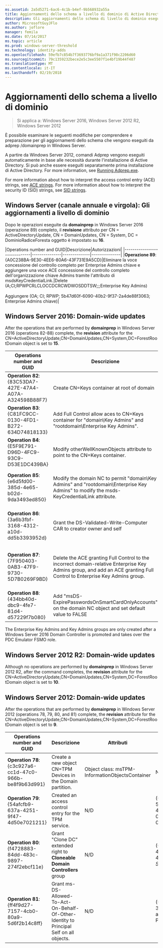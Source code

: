 ```yaml
---
ms.assetid: 2a5d5271-6ac6-4c1b-b4ef-9b568932a55a
title: Aggiornamenti dello schema a livello di dominio di Active Directory
description: Gli aggiornamenti dello schema di livello di dominio eseguiti da adprep /domainprep l'innalzamento di livello un Controller di dominio
author: MicrosoftGuyJFlo
ms.author: joflore
manager: femila
ms.date: 07/14/2017
ms.topic: article
ms.prod: windows-server-threshold
ms.technology: identity-adds
ms.openlocfilehash: 59efb7c854b7f3693776bf9a1a371f98c2206d60
ms.sourcegitcommit: 79c1359232bece2e5c3ee5507f1e4bf19b44f487
ms.translationtype: MT
ms.contentlocale: it-IT
ms.lasthandoff: 02/19/2018
---
```

# <a name="domain-wide-schema-updates"></a>Aggiornamenti dello schema a livello di dominio

>Si applica a: Windows Server 2016, Windows Server 2012 R2, Windows Server 2012

È possibile esaminare le seguenti modifiche per comprendere e preparazione per gli aggiornamenti dello schema che vengono eseguiti da adprep /domainprep in Windows Server. 

A partire da Windows Server 2012, comandi Adprep vengono eseguiti automaticamente in base alle necessità durante l'installazione di Active Directory. Si può anche essere eseguiti separatamente prima installazione di Active Directory. For more information, see [Running Adprep.exe](https://technet.microsoft.com/library/dd464018(v=ws.10).aspx).

For more information about how to interpret the access control entry (ACE) strings, see [ACE strings](https://msdn.microsoft.com/library/aa374928(VS.85).aspx). For more information about how to interpret the security ID (SID) strings, see [SID strings](https://msdn.microsoft.com/library/aa379602(VS.85).aspx).

## <a name="windows-server-semi-annual-channel-domain-wide-updates"></a>Windows Server (canale annuale e virgola): Gli aggiornamenti a livello di dominio

Dopo le operazioni eseguite da **domainprep** in Windows Server 2016 (operazione 89) completo, il **revisione** attributo per CN = ActiveDirectoryUpdate, CN = DomainUpdates, CN = System, DC = DominioRadiceForesta oggetto è impostato su **16**.

|Operations number and GUID|Descrizione|Autorizzazioni|
|------------------------------|---------------|--------------|---------------|
|**Operazione 89**: {A0C238BA-9E30-4EE6-80A6-43F731E9A5CD}|Eliminare la voce concessione del controllo completo per Enterprise Admins chiave e aggiungere una voce ACE concessione del controllo completo dell'organizzazione chiave Admins tramite l'attributo di msdsKeyCredentialLink.|Delete (A;CI;RPWPCRLCLOCCDCRCWDWOSDDTSW;;;Enterprise Key Admins) <br /> <br />Aggiungere (OA; CI; RPWP; 5b47d60f-6090-40b2-9f37-2a4de88f3063; Enterprise Admins chiave)|

## <a name="windows-server-2016-domain-wide-updates"></a>Windows Server 2016: Domain-wide updates

After the operations that are performed by **domainprep** in Windows Server 2016 (operations 82-88) complete, the **revision** attribute for the CN=ActiveDirectoryUpdate,CN=DomainUpdates,CN=System,DC=ForestRootDomain object is set to **15**.

|Operations number and GUID|Descrizione|Attributi|Autorizzazioni|
|------------------------------|---------------|--------------|---------------|
|**Operation 82**: {83C53DA7-427E-47A4-A07A-A324598B88F7}|Create CN=Keys container at root of domain|- objectClass: container<br />- description: Default container for key credential objects<br />- ShowInAdvancedViewOnly: TRUE|(A;CI;RPWPCRLCLOCCDCRCWDWOSDDTSW;;;EA)<br />(A;CI;RPWPCRLCLOCCDCRCWDWOSDDTSW;;;DA)<br />(A;CI;RPWPCRLCLOCCDCRCWDWOSDDTSW;;;SY)<br />(A;CI;RPWPCRLCLOCCDCRCWDWOSDDTSW;;;DD)<br />(A;CI;RPWPCRLCLOCCDCRCWDWOSDDTSW;;;ED)|
|**Operation 83**: {C81FC9CC-0130-4FD1-B272-634D74818133}|Add Full Control allow aces to CN=Keys container for "domain\Key Admins" and "rootdomain\Enterprise Key Admins".|N/D|(A;CI;RPWPCRLCLOCCDCRCWDWOSDDTSW;;;Key Admins)<br />(A;CI;RPWPCRLCLOCCDCRCWDWOSDDTSW;;;Enterprise Key Admins)|
|**Operation 84**: {E5F9E791-D96D-4FC9-93C9-D53E1DC439BA}|Modify otherWellKnownObjects attribute to point to the CN=Keys container.|- otherWellKnownObjects: B:32:683A24E2E8164BD3AF86AC3C2CF3F981:CN=Keys,%ws|N/D|
|**Operation 85**: {e6d5fd00-385d-4e65-b02d-9da3493ed850}|Modify the domain NC to permit "domain\Key Admins" and "rootdomain\Enterprise Key Admins" to modify the msds-KeyCredentialLink attribute. |N/D|(OA;CI;RPWP;5b47d60f-6090-40b2-9f37-2a4de88f3063;;Key Admins)<br />(OA;CI;RPWP;5b47d60f-6090-40b2-9f37-2a4de88f3063;;Enterprise Key Admins in root domain, but in non-root domains resulted in a bogus domain-relative ACE with a non-resolvable -527 SID)|
|**Operation 86**: {3a6b3fbf-3168-4312-a10d-dd5b3393952d}|Grant the DS-Validated-Write-Computer CAR to creator owner and self|N/D|(OA;CIIO;SW;9b026da6-0d3c-465c-8bee-5199d7165cba;bf967a86-0de6-11d0-a285-00aa003049e2;PS)<br />(OA;CIIO;SW;9b026da6-0d3c-465c-8bee-5199d7165cba;bf967a86-0de6-11d0-a285-00aa003049e2;CO)|
|**Operation 87**: {7F950403-0AB3-47F9-9730-5D7B0269F9BD}|Delete the ACE granting Full Control to the incorrect domain-relative Enterprise Key Admins group, and add an ACE granting Full Control to Enterprise Key Admins group. |N/D|Delete (A;CI;RPWPCRLCLOCCDCRCWDWOSDDTSW;;;Enterprise Key Admins)<br /> <br />Add (A;CI;RPWPCRLCLOCCDCRCWDWOSDDTSW;;;Enterprise Key Admins)|
|**Operation 88**: {434bb40d-dbc9-4fe7-81d4-d57229f7b080}|Add "msDS-ExpirePasswordsOnSmartCardOnlyAccounts" on the domain NC object and set default value to FALSE|N/D|N/D|

The Enterprise Key Admins and Key Admins groups are only created after a Windows Server 2016 Domain Controller is promoted and takes over the PDC Emulator FSMO role.

## <a name="windows-server-2012-r2-domain-wide-updates"></a>Windows Server 2012 R2: Domain-wide updates

Although no operations are performed by **domainprep** in Windows Server 2012 R2, after the command completes, the **revision** attribute for the CN=ActiveDirectoryUpdate,CN=DomainUpdates,CN=System,DC=ForestRootDomain object is set to **10**.

## <a name="windows-server-2012-domain-wide-updates"></a>Windows Server 2012: Domain-wide updates

After the operations that are performed by **domainprep** in Windows Server 2012 (operations 78, 79, 80, and 81) complete, the **revision** attribute for the CN=ActiveDirectoryUpdate,CN=DomainUpdates,CN=System,DC=ForestRootDomain object is set to **9**.

|Operations number and GUID|Descrizione|Attributi|Autorizzazioni|
|------------------------------|---------------|--------------|---------------|
|**Operation 78**: {c3c927a6-cc1d-47c0-966b-be8f9b63d991}|Create a new object CN=TPM Devices in the Domain partition.|Object class: msTPM-InformationObjectsContainer|N/D|
|**Operation 79**: {54afcfb9-637a-4251-9f47-4d50e7021211}|Created an access control entry for the TPM service.|N/D|(OA; CIIO; WP;ea1b7b93-5e48-46d5-bc6c-4df4fda78a35;bf967a86-0de6-11D0-a285-00aa003049e2;PS)|
|**Operation 80**: {f4728883-84dd-483c-9897-274f2ebcf11e}|Grant "Clone DC" extended right to **Cloneable Domain Controllers** group|N/D|(OA;;CR;3e0f7e18-2c7a-4c10-ba82-4d926db99a3e;;*domain SID*-522)|
|**Operation 81**: {ff4f9d27-7157-4cb0-80a9-5d6f2b14c8ff}|Grant ms-DS-Allowed-To-Act-On-Behalf-Of-Other-Identity to Principal Self on all objects.|N/D|(OA; CIOI; RPWP; 3f78c3e5-f79a-46bd-a0b8-9d18116ddc79; PS)|

